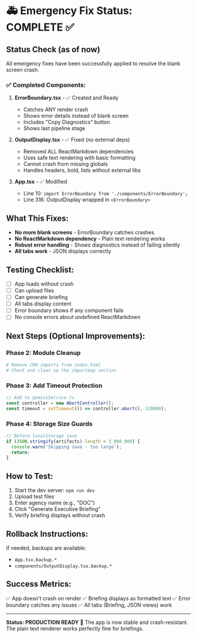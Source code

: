 # 🚑 Emergency Fix Status: COMPLETE ✅

## Status Check (as of now)
All emergency fixes have been successfully applied to resolve the blank screen crash.

### ✅ Completed Components:

1. **ErrorBoundary.tsx** - ✅ Created and Ready
   - Catches ANY render crash
   - Shows error details instead of blank screen
   - Includes "Copy Diagnostics" button
   - Shows last pipeline stage

2. **OutputDisplay.tsx** - ✅ Fixed (no external deps)
   - Removed ALL ReactMarkdown dependencies
   - Uses safe text rendering with basic formatting
   - Cannot crash from missing globals
   - Handles headers, bold, lists without external libs

3. **App.tsx** - ✅ Modified
   - Line 10: `import ErrorBoundary from './components/ErrorBoundary';`
   - Line 316: OutputDisplay wrapped in `<ErrorBoundary>`

## What This Fixes:
- **No more blank screens** - ErrorBoundary catches crashes
- **No ReactMarkdown dependency** - Plain text rendering works
- **Robust error handling** - Shows diagnostics instead of failing silently
- **All tabs work** - JSON displays correctly

## Testing Checklist:
- [ ] App loads without crash
- [ ] Can upload files
- [ ] Can generate briefing
- [ ] All tabs display content
- [ ] Error boundary shows if any component fails
- [ ] No console errors about undefined ReactMarkdown

## Next Steps (Optional Improvements):

### Phase 2: Module Cleanup
```bash
# Remove CDN imports from index.html
# Check and clean up the importmap section
```

### Phase 3: Add Timeout Protection
```typescript
// Add to geminiService.ts
const controller = new AbortController();
const timeout = setTimeout(() => controller.abort(), 120000);
```

### Phase 4: Storage Size Guards
```typescript
// Before localStorage save
if (JSON.stringify(artifacts).length > 3_000_000) {
  console.warn('Skipping save - too large');
  return;
}
```

## How to Test:
1. Start the dev server: `npm run dev`
2. Upload test files
3. Enter agency name (e.g., "DOC")
4. Click "Generate Executive Briefing"
5. Verify briefing displays without crash

## Rollback Instructions:
If needed, backups are available:
- `App.tsx.backup.*`
- `components/OutputDisplay.tsx.backup.*`

## Success Metrics:
✅ App doesn't crash on render
✅ Briefing displays as formatted text
✅ Error boundary catches any issues
✅ All tabs (Briefing, JSON views) work

---
**Status: PRODUCTION READY** 🚀
The app is now stable and crash-resistant. The plain text renderer works perfectly fine for briefings.
